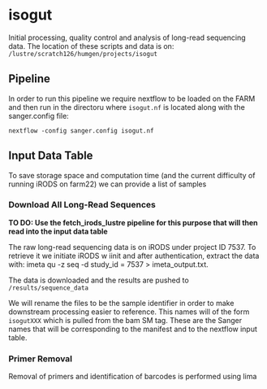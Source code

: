 # isogut
Initial processing, quality control and analysis of long-read sequencing data. The location of these scripts and data is on:
`/lustre/scratch126/humgen/projects/isogut`

## Pipeline

In order to run this pipeline we require nextflow to be loaded on the FARM and then run in the directoru where `isogut.nf` is located along with the sanger.config file:

`nextflow -config sanger.config isogut.nf`

## Input Data Table

To save storage space and computation time (and the current difficulty of running iRODS on farm22) we can provide a list of samples

### Download All Long-Read Sequences

**TO DO: Use the fetch_irods_lustre pipeline for this purpose that will then read into the input data table**

The raw long-read sequencing data is on iRODS under project ID 7537. To retrieve it we initiate iRODS w iinit and after authentication, extract the data with:
imeta qu -z seq -d study_id = 7537 > imeta_output.txt. 

The data is downloaded and the results are pushed to `/results/sequence_data`

We will rename the files to be the sample identifier in order to make downstream processing easier to reference. This names will of the form `isogutXXX` which is pulled from the bam SM tag. These are the Sanger names that will be corresponding to the manifest and to the nextflow input table.

### Primer Removal

Removal of primers and identification of barcodes is performed using lima

